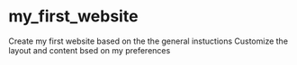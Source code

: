 # my_first_website

Create my first website based on the the general instuctions
Customize the layout and content bsed on my preferences